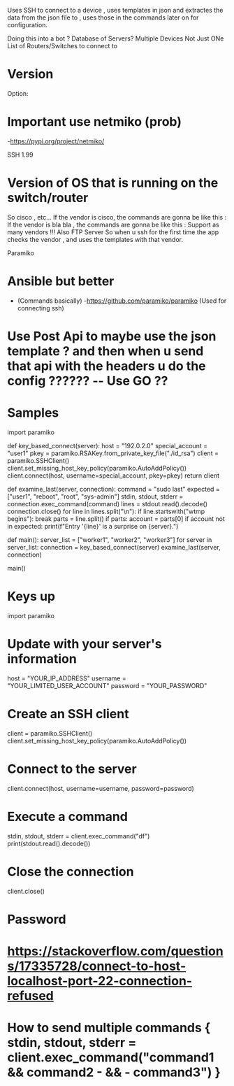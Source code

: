 Uses SSH to connect to a device , uses templates in json and extractes the data from the json file to , uses those in the commands later on for configuration.


Doing this into a bot ?
Database of Servers?
Multiple Devices Not Just ONe
List of Routers/Switches to connect to 



# Version



Option: 

# Important use netmiko (prob)

-https://pypi.org/project/netmiko/



SSH 1.99


# Version of OS that is running on the switch/router
So cisco , etc...
If the vendor is cisco, the commands are gonna be like this :
If the vendor is bla bla , the commands are gonna be like this :
Support as many vendors !!!
Also FTP Server 
So when u ssh for the first time the app checks the vendor , and uses the templates with that vendor.




Paramiko






# Ansible but better


- (Commands basically)
-https://github.com/paramiko/paramiko (Used for connecting ssh)



 
# Use Post Api to maybe use the json template ? and then when u send that api with the headers u do the config ??????  -- Use GO ??




# Samples



import paramiko

def key_based_connect(server):
host = "192.0.2.0"
special_account = "user1"
pkey = paramiko.RSAKey.from_private_key_file("./id_rsa")
client = paramiko.SSHClient()
client.set_missing_host_key_policy(paramiko.AutoAddPolicy())
client.connect(host, username=special_account, pkey=pkey)
return client

def examine_last(server, connection):
command = "sudo last"
expected = ["user1", "reboot", "root", "sys-admin"]
stdin, stdout, stderr = connection.exec_command(command)
lines = stdout.read().decode()
connection.close()
for line in lines.split("\n"):
if line.startswith("wtmp begins"):
break
parts = line.split()
if parts:
account = parts[0]
if account not in expected:
print(f"Entry '{line}' is a surprise on {server}.")

def main():
server_list = ["worker1", "worker2", "worker3"]
for server in server_list:
connection = key_based_connect(server)
examine_last(server, connection)

main()

# Keys up 




import paramiko

# Update with your server's information
host = "YOUR_IP_ADDRESS"
username = "YOUR_LIMITED_USER_ACCOUNT"
password = "YOUR_PASSWORD"

# Create an SSH client
client = paramiko.SSHClient()
client.set_missing_host_key_policy(paramiko.AutoAddPolicy())

# Connect to the server
client.connect(host, username=username, password=password)

# Execute a command
stdin, stdout, stderr = client.exec_command("df")
print(stdout.read().decode())

# Close the connection
client.close()

# Password 



# https://stackoverflow.com/questions/17335728/connect-to-host-localhost-port-22-connection-refused




# How to send multiple commands { stdin, stdout, stderr = client.exec_command("command1 && command2 - &&  - command3") }
